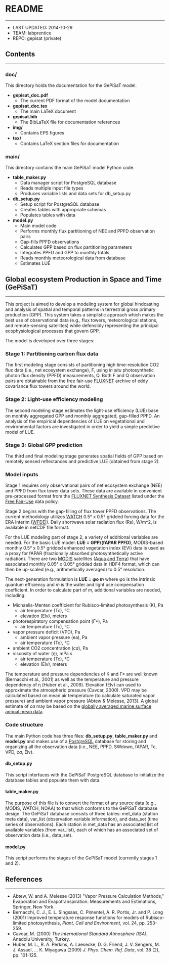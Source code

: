 # README
---------------
* LAST UPDATED: 2014-10-29
* TEAM: labprentice
* REPO: gepisat (private)

## Contents
--------------------
### doc/
This directory holds the documentation for the GePiSaT model.

* __gepisat_doc.pdf__
    * The current PDF format of the model documentation
* __gepisat_doc.tex__
    * The main LaTeX document
* __gepisat.bib__
    * The BibLaTeX file for documentation references
* __img/__
    * Contains EPS figures
* __tex/__
    * Contains LaTeX section files for documentation

### main/
This directory contains the main GePiSaT model Python code. 

* __table_maker.py__
    * Data manager script for PostgreSQL database
    * Reads multiple input file types
    * Produces variable lists and data sets for db_setup.py
* __db_setup.py__
    * Setup script for PostgreSQL database
    * Creates tables with appropriate schemas 
    * Populates tables with data
* __model.py__
    * Main model code
    * Performs monthly flux partitioning of NEE and PPFD observation pairs
    * Gap-fills PPFD observations
    * Calculates GPP based on flux partitioning parameters
    * Integrates PPFD and GPP to monthly totals
    * Reads monthly meteorological data from database
    * Estimates LUE

## Global ecosystem Production in Space and Time (GePiSaT)
------------------------------------------------------------------------------------
This project is aimed to develop a modeling system for global hindcasting and analysis of spatial and temporal patterns in terrestrial gross primary production (GPP). This system takes a simplistic approach which makes the best use of observational data (e.g., flux towers, meteorological stations, and remote-sensing satellites) while defensibly representing the principal ecophysiological processes that govern GPP.

The model is developed over three stages:

### Stage 1: Partitioning carbon flux data
The first modeling stage consists of partitioning high time-resolution CO2 flux data (i.e., net ecosystem exchange), F, using *in situ* photosynthetic photon flux density (PPFD) measurements, Q. Both F and Q observation pairs are obtainable from the free fair-use [FLUXNET](http://fluxnet.ornl.gov/) archive of eddy covariance flux towers around the world.

### Stage 2: Light-use efficiency modeling
The second modeling stage estimates the light-use efficiency (LUE) base on monthly aggregated GPP and monthly aggregated, gap-filled PPFD. An analysis of the empirical dependencies of LUE on vegetational and environmental factors are investigated in order to yield a simple predictive model of LUE.

### Stage 3: Global GPP prediction
The third and final modeling stage generates spatial fields of GPP based on remotely sensed reflectances and predictive LUE (obtained from stage 2).

### Model inputs
Stage 1 requires only observational pairs of net ecosystem exchange (NEE) and PPFD from flux tower data sets. These data are available in convenient pre-processed format from the [FLUXNET Synthesis Dataset](http://www.fluxdata.org/) listed under the [Free Fair-Use](http://www.fluxdata.org/Shared%20Documents/Policy_Free_Final.pdf) data policy. 

Stage 2 begins with the gap-filling of flux tower PPFD observations. The current methodology utilizes [WATCH](http://www.eu-watch.org/) 0.5° x 0.5° gridded forcing data for the ERA Interim ([WFDEI](http://www.eu-watch.org/gfx_content/documents/README-WFDEI(1).pdf)). Daily shortwave solar radiation flux (Rs), W/m^2, is available in netCDF file format.

For the LUE modeling part of stage 2, a variety of additional variables are needed. For the basic LUE model: __LUE = GPP/(fAPAR PPFD)__, MODIS-based monthly 0.5° x 0.5° gridded enhanced vegetation index (EVI) data is used as a proxy for fAPAR (fractionally absorbed photosynthetically active radiation). There are two [MODIS](http://modis.gsfc.nasa.gov/) satellites ([Aqua and Terra](http://nsidc.org/data/modis/terra_aqua_differences/)) that have associated monthly 0.05° x 0.05° gridded data in HDF4 format, which can then be up-scaled (e.g., arithmetically averaged) to 0.5° resolution. 

The next-generation formulation is __LUE = φo *m*__ where φo is the intrinsic quantum efficiency and *m* is the water and light use compensation coefficient.  In order to calculate part of *m*, additional variables are needed, including: 

* Michaelis-Menten coefficient for Rubisco-limited photosynthesis (K), Pa
    * air temperature (Tc), °C
    * elevation (Elv), meters
* photorespiratory compensation point (Γ\*), Pa
    * air temperature (Tc), °C
* vapor pressure deficit (VPD), Pa
    * ambient vapor pressure (ea), Pa
    * air temperature (Tc), °C
* ambient CO2 concentration (*ca*), Pa
* viscosity of water (η), mPa s
    * air temperature (Tc), °C
    * elevation (Elv), meters

The temperature and pressure dependencies of K and Γ\* are well known (Bernacchi et al., 2001) as well as the temperature and pressure dependency of η (Huber et al., 2009). Elevation (Elv) can used to approximate the atmospheric pressure (Cavcar, 2000).  VPD may be calculated based on mean air temperature (to calculate saturated vapor pressure) and ambient vapor pressure (Abtew & Melesse, 2013). A global estimate of *ca*  may be based on the [globally averaged marine surface annual mean data](http://www.esrl.noaa.gov/gmd/ccgg/trends/global.html#global_data). 

### Code structure
The main Python code has three files: __db_setup.py__, __table_maker.py__ and __model.py__ and makes use of a [PostgreSQL](http://www.postgresql.org/) database for storing and organizing all the observation data (i.e., NEE, PPFD, SWdown, fAPAR, Tc, VPD, *ca*,  Elv).

#### db_setup.py
This script interfaces with the GePiSaT PostgreSQL database to initialize the database tables and populate them with data.

#### table_maker.py
The purpose of this file is to convert the format of any source data (e.g., MODIS, WATCH, NOAA) to that which conforms to the GePiSaT database design. The GePiSaT database consists of three tables: met_data (station meta data), var_list (observation variable information), and data_set (time series of observations). Each station in met_data has an associated list of available variables (from var_list), each of which has an associated set of observation data (i.e., data_set).

#### model.py
This script performs the stages of the GePiSaT model (currently stages 1 and 2).


## References
-------------------
* Abtew, W. and A. Melesse (2013) "Vapor Pressure Calculation Methods," Evaporation and Evapotranspiration: Measurements and Estimations, Springer, New York.
* Bernacchi, C. J., E. L. Singsaas, C. Pimentel, A. R. Portis, Jr. and P. Long (2001) Improved temperature response functions for models of Rubisco-limited photosynthesis, *Plant, Cell and Environment*, vol. 24, pp. 253-259.
* Cavcar, M. (2000) *The International Standard Atmosphere (ISA)*, Anadolu University, Turkey.
* Huber, M. L., R. A. Perkins, A. Laesecke, D. G. Friend, J. V. Sengers, M. J. Assael, ... K. Miyagawa (2009) *J. Phys. Chem. Ref. Data*, vol. 38 (2), pp. 101-125.